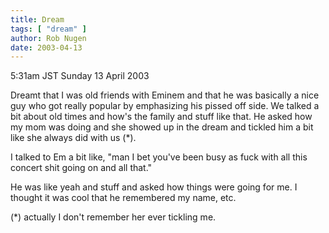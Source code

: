 ```yaml
---
title: Dream
tags: [ "dream" ]
author: Rob Nugen
date: 2003-04-13
---
```


<p class=date>5:31am JST Sunday 13 April 2003</p>

<p class=dream>Dreamt that I was old friends with Eminem and that he
was basically a nice guy who got really popular by emphasizing his
pissed off side.  We talked a bit about old times and how's the family
and stuff like that.  He asked how my mom was doing and she showed up
in the dream and tickled him a bit like she always did with us
(*).</p>

<p class=dream>I talked to Em a bit like, "man I bet you've been busy
as fuck with all this concert shit going on and all that."</p>

<p class=dream>He was like yeah and stuff and asked how things were
going for me.  I thought it was cool that he remembered my name,
etc.</p>

<p>(*) actually I don't remember her ever tickling me.</p>
